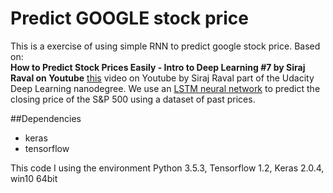 # Predict GOOGLE stock price
This is a exercise of using simple RNN to predict google stock price. Based on:  
__How to Predict Stock Prices Easily - Intro to Deep Learning #7 by Siraj Raval on Youtube__
[this](https://youtu.be/ftMq5ps503w) video on Youtube by Siraj Raval part of the Udacity Deep Learning nanodegree. We use an [LSTM neural network](http://colah.github.io/posts/2015-08-Understanding-LSTMs/) to predict the closing price of the S&P 500 using a dataset of past prices.

##Dependencies

* keras
* tensorflow

This code I using the environment Python 3.5.3, Tensorflow 1.2, Keras 2.0.4, win10 64bit


